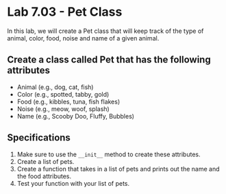 # Lab 7.03 - Pet Class

In this lab, we will create a Pet class that will keep track of the type of animal, color, food, noise and name of a given animal.

## Create a class called Pet that has the following attributes

* Animal (e.g., dog, cat, fish)
* Color (e.g., spotted, tabby, gold)
* Food (e.g., kibbles, tuna, fish flakes)
* Noise (e.g., meow, woof, splash)
* Name (e.g., Scooby Doo, Fluffy, Bubbles)

## Specifications

1. Make sure to use the `__init__` method to create these attributes.
2. Create a list of pets.
3. Create a function that takes in a list of pets and prints out the name and the food attributes.
4. Test your function with your list of pets.
